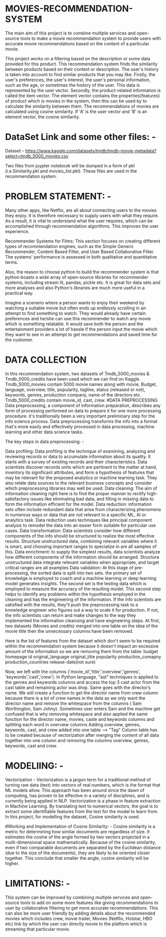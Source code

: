 # MOVIES-RECOMMENDATION-SYSTEM
The main aim of this project is to combine multiple services and open-source tools to make a movie recommendation system to provide users with accurate movie recommendations based on the content of a particular movie.

This project works on a filtering based on the description or some data provided for this product. This recommendation system finds the similarity between products based on their context or description. The user's history is taken into account to find similar products that you may like.
Firstly, the user's preferences, the user's interest, the user's personal information, such as the age, or sometimes the history of the user. This data is represented by the user vector. Secondly, the product-related information is called the item vector. The element vector contains the properties(features) of product which is movies in the system, then this can be used by to calculate the similarity between them. The recommendations of movies are calculated using cosine similarity. If 'A' is the user vector and 'B' is an element vector, the cosine similarity.

# DataSet Link and some other files: -
Dataset - https://www.kaggle.com/datasets/tmdb/tmdb-movie-metadata?select=tmdb_5000_movies.csv

Two files from juypter notebook will be dumped in a form of pkl (i.e.Similarity.pkl and movies_list.pkl).
These files are used in the recommendation system.

# PROBLEM STATEMENT: - 
Many other apps, like Netflix, are all about connecting users to the movies they enjoy. It is therefore necessary to supply users with what they require. As a result, it is vital to understand what the user requires, which can be accomplished through recommendation algorithms. This improves the user experience.

Recommender Systems for Films: This section focuses on creating different types of recommendation engines, such as the Simple Generic Recommender, Content Based Filter, and User Based Collaborative Filter. The systems' performance is assessed in both qualitative and quantitative terms.

Also, the reason to choose python to build the recommender system is that python boasts a wide array of open-source libraries for recommender systems, including stream lit, pandas, pickle etc. It is great for data sets and more analyses and also Python's libraries are much more useful in a practical way.

Imagine a scenario where a person wants to enjoy their weekend by watching a suitable movie but often ends up endlessly scrolling in an attempt to find something to watch. They would already have certain preferences and he/she can use this recommender to watch any movie which is something relatable. It would save both the person and the entertainment providers a lot of hassle if the person input the movie which they want to see in an attempt to get recommendations and saved time for the customer.

# DATA COLLECTION 
In this recommendation system, two datasets of Tmdb_5000_movies & Tmdb_5000_credits have been used which we can find on Kaggle.
Tmdb_5000_movies contain 5000 movie names along with movie, Budget, language, overview, title, popularity, tagline, status (released or not), keywords, genres, production company, name of the directors etc.
Tmdb_5000_credits contain movie_id, cast, crew.
#DATA PREPROCESSING Data preprocessing, a component of information preparation, describes any form of processing performed on data to prepare it for one more processing procedure. it's traditionally been a very important preliminary step for the info science process. Data preprocessing transforms the info into a format that's more easily and effectively processed in data processing, machine learning and other data science tasks.

The key steps in data preprocessing: -

Data profiling: Data profiling is the technique of examining, analyzing and reviewing records or data to accumulate information about its quality. It starts with a survey of existing records and their characteristics. Data scientists discover records units which are pertinent to the matter at hand, inventory its significant attributes, and form a hypothesis of features that may be relevant for the proposed analytics or machine learning task. They also relate data sources to the relevant business concepts and consider which preprocessing libraries may well be used.
Data cleaning: The aim of information cleaning right here is to find the proper manner to rectify high-satisfactory issues like eliminating bad data, and filling in missing data to form the information efficient for the model.
Data reduction: information sets often include redundant data that arise from characterizing phenomena in numerous ways or data that are not relevant to a specific ML, AI or analytics task. Data reduction uses techniques like principal component analysis to remodel the data into an easier form suitable for particular use cases.
Data transformation: Data scientists consider how different components of the info should be structured to realize the most effective results. Structure unstructured data, combining relevant variables where it is smart, and choosing important ranges to specialize in are all samples of this.
Data enrichment: to supply the simplest results, data scientists analyze how different components of the information should be arranged. Structure unstructured data integrate relevant variables when appropriate, and target critical ranges are all examples
Data validation: At this stage of pre-processing, the sorted data is split into two sets. the primary set of knowledge is employed to coach and a machine learning or deep learning model generates insights. The second set is the testing data which is employed to measure the accuracy of the resulting model. This second step helps to identify any problems within the hypothesis employed in the cleaning and has the engineering of the information. If the info scientists are satisfied with the results, they'll push the preprocessing task to a knowledge engineer who figures out a way to scale it for production. If not, the info scientists can return and make changes to the way they implemented the information cleansing and have engineering steps.
At first, two datasets (Movies and credits) merged into one table on the idea of the movie title then the unnecessary columns have been removed.

Here is the list of features from the dataset which don't seem to be required within the recommendation system because it doesn't impact an excessive amount of the information so we are removing them from the table: budget homepage id original_language original_title popularity production_comapny production_countries release-date(not sure)

Now, we left with the columns ('movie_id','title','overview','genres', 'keywords','cast','crew'). In Python language, "ast" techniques is applied to the genres and keywords columns and access the top 3 cast actor from the cast table and remaining actor was drop. Same goes with the director’s name. We will create a function to get the director name from crew column because there is a lot of crew names in the data as we only want the director name and remove the whitespace from the columns ( Sam Worthington, Sam Johny). Sometimes user enters Sam and the machine get confused that is why removing whitespace and also applied the same function for the director name, movies, caste and keywords columns and splitting each word in overview columns Adding overview, genres, keywords, cast, and crew added into one table --> "Tag" Column table has to be created because of vectorization after merging the content of all data together into one column and removing the columns overview, genres, keywords, cast and crew.

# MODELIING: - 
Vectorization - Vectorization is a jargon term for a traditional method of turning raw data (text) into vectors of real numbers, which is the format that ML models allow. This approach has been around since the dawn of computing, has proven to be effective in a variety of disciplines, and is currently being applied in NLP. Vectorization is a phase in feature extraction in Machine Learning. By translating text to numerical vectors, the goal is to extract some identifiable features from the text for the model to learn from. In this project, for modelling the dataset, Cosine similarity is used.

#Working and Implementation of Cosine Similarity: - Cosine similarity is a metric for determining how similar documents are regardless of size. It estimates the cosine of the angle formed by two vectors projected in a multi-dimensional space mathematically. Because of the cosine similarity, even if two comparable documents are separated by the Euclidean distance (due to the size of the documents), they are likely to be oriented closer together. This conclude that smaller the angle, cosine similarity will be higher.

# LIMITATIONS: -

This system can be improved by combining multiple services and open-source tools to add on some more features like giving recommendations to user by collaborative filtering to get more accurate recommendations. This can also be more user friendly by adding details about the recommended movies which includes crew, movie trailer, Movies (Netflix, Hotstar, HBO etc) link by which the user can directly movie to the platform which is streaming that particular movie.
